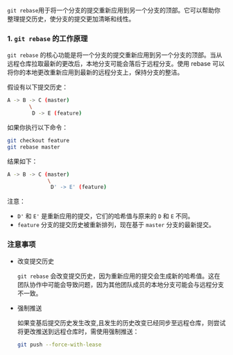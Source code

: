 `git rebase`用于将一个分支的提交重新应用到另一个分支的顶部。它可以帮助你整理提交历史，使分支的提交更加清晰和线性。

### 1. **`git rebase` 的工作原理**

`git rebase` 的核心功能是将一个分支的提交重新应用到另一个分支的顶部。当从远程仓库拉取最新的更改后，本地分支可能会落后于远程分支。使用 rebase 可以将你的本地更改重新应用到最新的远程分支上，保持分支的整洁。

假设有以下提交历史：

```bash
A -> B -> C (master)
       \
        D -> E (feature)
```

如果你执行以下命令：

```bash
git checkout feature
git rebase master
```

结果如下：

```bash
A -> B -> C (master)
             \
              D' -> E' (feature)
```

注意：

- `D'` 和 `E'` 是重新应用的提交，它们的哈希值与原来的 `D` 和 `E` 不同。
- `feature` 分支的提交历史被重新排列，现在基于 `master` 分支的最新提交。

### 注意事项

- 改变提交历史

    `git rebase` 会改变提交历史，因为重新应用的提交会生成新的哈希值。这在团队协作中可能会导致问题，因为其他团队成员的本地分支可能会与远程分支不一致。

- 强制推送

    如果变基后提交历史发生改变,且发生的历史改变已经同步至远程仓库，则尝试将更改推送到远程仓库时，需使用强制推送：

    ```bash
    git push --force-with-lease
    ```
